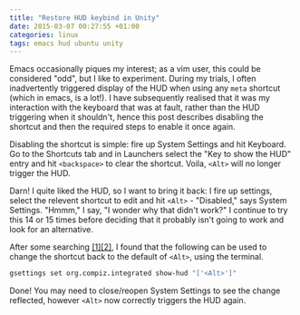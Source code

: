 ```yaml
---
title: "Restore HUD keybind in Unity"
date: 2015-03-07 00:27:55 +01:00
categories: linux
tags: emacs hud ubuntu unity
---
```

Emacs occasionally piques my interest; as a vim user, this could be considered
"odd", but I like to experiment. During my trials, I often inadvertently
triggered display of the HUD when using any `meta` shortcut (which in emacs, is
a lot!). I have subsequently realised that it was my interaction with the
keyboard that was at fault, rather than the HUD triggering when it shouldn't,
hence this post describes disabling the shortcut and then the required steps to
enable it once again.

Disabling the shortcut is simple: fire up System Settings and hit Keyboard. Go
to the Shortcuts tab and in Launchers select the "Key to show the HUD" entry
and hit `<backspace>` to clear the shortcut. Voila, `<Alt>` will no longer
trigger the HUD.

Darn! I quite liked the HUD, so I want to bring it back: I fire up settings,
select the relevent shortcut to edit and hit `<Alt>` - "Disabled," says System
Settings. "Hmmm," I say, "I wonder why that didn't work?" I continue to try
this 14 or 15 times before deciding that it probably isn't going to work and
look for an alternative.

After some searching [\[1\]][1][\[2\]][2], I found that the following can be
used to change the shortcut back to the default of `<Alt>`, using the terminal.

```bash
gsettings set org.compiz.integrated show-hud "['<Alt>']"
```

Done! You may need to close/reopen System Settings to see the change reflected,
however `<Alt>` now correctly triggers the HUD again.

[1]: http://askubuntu.com/questions/17626/how-can-i-restore-default-keyboard-shortcuts
[2]: https://wiki.ubuntu.com/Keybindings
